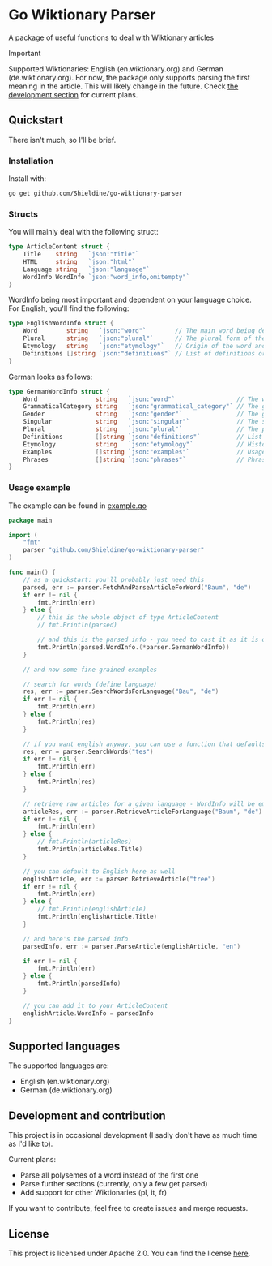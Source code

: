 # Go Wiktionary Parser
A package of useful functions to deal with Wiktionary articles

> [!IMPORTANT]  
> Supported Wiktionaries: English (en.wiktionary.org) and German (de.wiktionary.org).
> For now, the package only supports parsing the first meaning in the article.
> This will likely change in the future. Check [the development section](#development-and-contribution) for current
> plans.

## Quickstart
There isn't much, so I'll be brief.

### Installation
Install with:

```bash
go get github.com/Shieldine/go-wiktionary-parser
```

### Structs
You will mainly deal with the following struct:

```Go
type ArticleContent struct {
	Title    string   `json:"title"`
	HTML     string   `json:"html"`
	Language string   `json:"language"`
	WordInfo WordInfo `json:"word_info,omitempty"`
}
```

WordInfo being most important and dependent on your language choice. For English, you'll find the following:

```Go
type EnglishWordInfo struct {
	Word        string   `json:"word"`        // The main word being described
	Plural      string   `json:"plural"`      // The plural form of the word
	Etymology   string   `json:"etymology"`   // Origin of the word and historical development
	Definitions []string `json:"definitions"` // List of definitions or meanings of the word.
}
```

German looks as follows:

```Go
type GermanWordInfo struct {
	Word                string   `json:"word"`                 // The word being defined (e.g., "Baum").
	GrammaticalCategory string   `json:"grammatical_category"` // The grammatical category (e.g., noun).
	Gender              string   `json:"gender"`               // The grammatical gender of the word (e.g., masculine).
	Singular            string   `json:"singular"`             // The singular form of the word.
	Plural              string   `json:"plural"`               // The plural form of the word.
	Definitions         []string `json:"definitions"`          // List of definitions or meanings of the word.
	Etymology           string   `json:"etymology"`            // Historical origin and linguistic evolution of the word.
	Examples            []string `json:"examples"`             // Usage examples
	Phrases             []string `json:"phrases"`              // Phrases used in everyday speech
}
```

### Usage example
The example can be found in [example.go](./example/example.go)

```Go
package main

import (
	"fmt"
	parser "github.com/Shieldine/go-wiktionary-parser"
)

func main() {
	// as a quickstart: you'll probably just need this
	parsed, err := parser.FetchAndParseArticleForWord("Baum", "de")
	if err != nil {
		fmt.Println(err)
	} else {
		// this is the whole object of type ArticleContent
		// fmt.Println(parsed)

		// and this is the parsed info - you need to cast it as it is defined as an interface
		fmt.Println(parsed.WordInfo.(*parser.GermanWordInfo))
	}

	// and now some fine-grained examples

	// search for words (define language)
	res, err := parser.SearchWordsForLanguage("Bau", "de")
	if err != nil {
		fmt.Println(err)
	} else {
		fmt.Println(res)
	}

	// if you want english anyway, you can use a function that defaults to english
	res, err = parser.SearchWords("tes")
	if err != nil {
		fmt.Println(err)
	} else {
		fmt.Println(res)
	}

	// retrieve raw articles for a given language - WordInfo will be empty
	articleRes, err := parser.RetrieveArticleForLanguage("Baum", "de")
	if err != nil {
		fmt.Println(err)
	} else {
		// fmt.Println(articleRes)
		fmt.Println(articleRes.Title)
	}

	// you can default to English here as well
	englishArticle, err := parser.RetrieveArticle("tree")
	if err != nil {
		fmt.Println(err)
	} else {
		// fmt.Println(englishArticle)
		fmt.Println(englishArticle.Title)
	}

	// and here's the parsed info
	parsedInfo, err := parser.ParseArticle(englishArticle, "en")

	if err != nil {
		fmt.Println(err)
	} else {
		fmt.Println(parsedInfo)
	}

	// you can add it to your ArticleContent
	englishArticle.WordInfo = parsedInfo
}
```

## Supported languages
The supported languages are:

- English (en.wiktionary.org)
- German (de.wiktionary.org)

## Development and contribution
This project is in occasional development (I sadly don't have as much time as I'd like to).

Current plans:
- Parse all polysemes of a word instead of the first one
- Parse further sections (currently, only a few get parsed)
- Add support for other Wiktionaries (pl, it, fr)

If you want to contribute, feel free to create issues and merge requests.

## License
This project is licensed under Apache 2.0.
You can find the license [here](./LICENSE).
